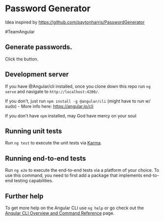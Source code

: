 # Password Generator

Idea inspired by https://github.com/paytonharris/PasswordGenerator

#TeamAngular

## Generate passwords.

Click the button.

## Development server

If you have @Angular/cli installed, once you clone down this repo run `ng serve` and navigate to `http://localhost:4200/`.

If you don't, just run `npm install -g @angular/cli` (might have to run w/ sudo) - More info here: https://angular.io/cli

If you don't have `npm` installed, may God have mercy on your soul

## Running unit tests

Run `ng test` to execute the unit tests via [Karma](https://karma-runner.github.io).

## Running end-to-end tests

Run `ng e2e` to execute the end-to-end tests via a platform of your choice. To use this command, you need to first add a package that implements end-to-end testing capabilities.

## Further help

To get more help on the Angular CLI use `ng help` or go check out the [Angular CLI Overview and Command Reference](https://angular.io/cli) page.
